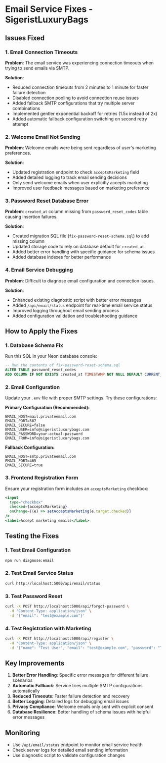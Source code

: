# Email Service Fixes - SigeristLuxuryBags

## Issues Fixed

### 1. Email Connection Timeouts
**Problem**: The email service was experiencing connection timeouts when trying to send emails via SMTP.

**Solution**: 
- Reduced connection timeouts from 2 minutes to 1 minute for faster failure detection
- Disabled connection pooling to avoid connection reuse issues
- Added fallback SMTP configurations that try multiple server combinations
- Implemented gentler exponential backoff for retries (1.5x instead of 2x)
- Added automatic fallback configuration switching on second retry attempt

### 2. Welcome Email Not Sending
**Problem**: Welcome emails were being sent regardless of user's marketing preferences.

**Solution**:
- Updated registration endpoint to check `acceptsMarketing` field
- Added detailed logging to track email sending decisions
- Only send welcome emails when user explicitly accepts marketing
- Improved user feedback messages based on marketing preference

### 3. Password Reset Database Error
**Problem**: `created_at` column missing from `password_reset_codes` table causing insertion failures.

**Solution**:
- Created migration SQL file (`fix-password-reset-schema.sql`) to add missing column
- Updated storage code to rely on database default for `created_at`
- Added better error handling with specific guidance for schema issues
- Added database indexes for better performance

### 4. Email Service Debugging
**Problem**: Difficult to diagnose email configuration and connection issues.

**Solution**:
- Enhanced existing diagnostic script with better error messages
- Added `/api/email/status` endpoint for real-time email service status
- Improved logging throughout email sending process
- Added configuration validation and troubleshooting guidance

## How to Apply the Fixes

### 1. Database Schema Fix
Run this SQL in your Neon database console:
```sql
-- Run the contents of fix-password-reset-schema.sql
ALTER TABLE password_reset_codes 
ADD COLUMN IF NOT EXISTS created_at TIMESTAMP NOT NULL DEFAULT CURRENT_TIMESTAMP;
```

### 2. Email Configuration
Update your `.env` file with proper SMTP settings. Try these configurations:

**Primary Configuration (Recommended):**
```env
EMAIL_HOST=mail.privateemail.com
EMAIL_PORT=587
EMAIL_SECURE=false
EMAIL_USER=info@sigeristluxurybags.com
EMAIL_PASSWORD=your-actual-password
EMAIL_FROM=info@sigeristluxurybags.com
```

**Fallback Configuration:**
```env
EMAIL_HOST=smtp.privateemail.com
EMAIL_PORT=465
EMAIL_SECURE=true
```

### 3. Frontend Registration Form
Ensure your registration form includes an `acceptsMarketing` checkbox:
```jsx
<input
  type="checkbox"
  checked={acceptsMarketing}
  onChange={(e) => setAcceptsMarketing(e.target.checked)}
/>
<label>Accept marketing emails</label>
```

## Testing the Fixes

### 1. Test Email Configuration
```bash
npm run diagnose:email
```

### 2. Test Email Service Status
```bash
curl http://localhost:5000/api/email/status
```

### 3. Test Password Reset
```bash
curl -X POST http://localhost:5000/api/forgot-password \
  -H "Content-Type: application/json" \
  -d '{"email": "test@example.com"}'
```

### 4. Test Registration with Marketing
```bash
curl -X POST http://localhost:5000/api/register \
  -H "Content-Type: application/json" \
  -d '{"name": "Test User", "email": "test@example.com", "password": "Test123!", "acceptsMarketing": true}'
```

## Key Improvements

1. **Better Error Handling**: Specific error messages for different failure scenarios
2. **Automatic Fallback**: Service tries multiple SMTP configurations automatically
3. **Reduced Timeouts**: Faster failure detection and recovery
4. **Better Logging**: Detailed logs for debugging email issues
5. **Privacy Compliance**: Welcome emails only sent with explicit consent
6. **Database Resilience**: Better handling of schema issues with helpful error messages

## Monitoring

- Use `/api/email/status` endpoint to monitor email service health
- Check server logs for detailed email sending information
- Use diagnostic script to validate configuration changes